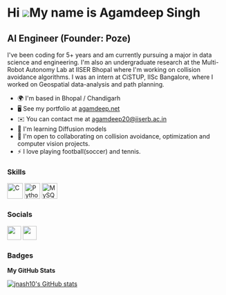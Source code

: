 Hi ![](https://user-images.githubusercontent.com/18350557/176309783-0785949b-9127-417c-8b55-ab5a4333674e.gif)My name is Agamdeep Singh
======================================================================================================================================

AI Engineer (Founder: Poze)
-------------------------

I've been coding for 5+ years and am currently pursuing a major in data science and engineering. I'm also an undergraduate research at the Multi-Robot Autonomy Lab at IISER Bhopal where I'm working on collision avoidance algorithms. I was an intern at CiSTUP, IISc Bangalore, where I worked on Geospatial data-analysis and path planning.

* 🌍  I'm based in Bhopal / Chandigarh
* 🖥️  See my portfolio at [agamdeep.net](http://agamdeeo.net)
* ✉️  You can contact me at [agamdeep20@iiserb.ac.in](mailto:agamdeep20@iiserb.ac.in)
* 🧠  I'm learning Diffusion models
* 🤝  I'm open to collaborating on collision avoidance, optimization and computer vision projects.
* ⚡  I love playing football(soccer) and tennis.

### Skills

<p align="left">
<a href="https://docs.microsoft.com/en-us/cpp/?view=msvc-170" target="_blank" rel="noreferrer"><img src="https://raw.githubusercontent.com/danielcranney/readme-generator/main/public/icons/skills/c-colored.svg" width="36" height="36" alt="C" /></a>
<a href="https://www.python.org/" target="_blank" rel="noreferrer"><img src="https://raw.githubusercontent.com/danielcranney/readme-generator/main/public/icons/skills/python-colored.svg" width="36" height="36" alt="Python" /></a>
<a href="https://www.mysql.com/" target="_blank" rel="noreferrer"><img src="https://raw.githubusercontent.com/danielcranney/readme-generator/main/public/icons/skills/mysql-colored.svg" width="36" height="36" alt="MySQL" /></a>
</p>

### Socials

<p align="left"> <a href="https://www.github.com/jnash10" target="_blank" rel="noreferrer"><img src="https://raw.githubusercontent.com/danielcranney/readme-generator/main/public/icons/socials/github.svg" width="32" height="32" /></a> <a href="https://www.linkedin.com/in/agamdeep-iiser/" target="_blank" rel="noreferrer"><img src="https://raw.githubusercontent.com/danielcranney/readme-generator/main/public/icons/socials/linkedin.svg" width="32" height="32" /></a></p>

### Badges

<b>My GitHub Stats</b>

<a href="http://www.github.com/jnash10"><img src="https://github-readme-stats.vercel.app/api?username=jnash10&show_icons=true&hide=&count_private=true&title_color=0891b2&text_color=ffffff&icon_color=0891b2&bg_color=1c1917&hide_border=true&show_icons=true" alt="jnash10's GitHub stats" /></a>

